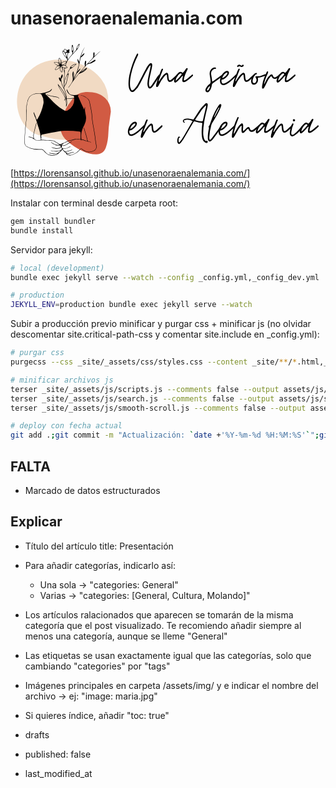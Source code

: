 # unasenoraenalemania.com

<a href="https://lorensansol.github.io/unasenoraenalemania.com/"><svg xmlns="http://www.w3.org/2000/svg" viewBox="0 0 800 300"><path fill="#F1DAC3" d="M143.8 251.3c-26.4 1.5-49.7-5.4-72.3-11.5-33.8-9.2-59.7-51.1-54.3-98.1C24.9 75 82.3 39.3 144.5 50c28.9 5 54.1 15.2 76.2 36.6a85.7 85.7 0 0113.6 109.3 136 136 0 01-35.9 38.6c-17 12.2-35.5 19.6-54.6 16.8"/><path fill="#D15B43" d="M254.8 180c-2.4 17.5-5.6 35.4-6.2 53.5-.5 12.9-1.9 25.6-6.5 37.9-4.3 11.4-12.2 16.6-23.9 17.1a75 75 0 01-33.6-7.4 146 146 0 01-41.8-27.8 46.7 46.7 0 01-14.4-48c5.6-23.6 17.7-44 33.4-61.9 12-13.7 29.2-14.6 46.1-12.6 23.4 2.6 41.7 18.2 45.8 38.5.7 3.4.7 6.8 1.1 10.7"/><path d="M92.5 137.2c0 .5.4.6.6.7a118 118 0 0017.5 4.4c4.7.7 10 .3 13.2 5.3-.2-2-1.3-3.2-3-4-2-1-4.2-1.6-6.3-1.8a102 102 0 01-20.4-4.6c-.4-.1-1-.6-1.6 0M184.9 23.4c1.3-2.6 2.8-5.1 3.9-7.8a88.7 88.7 0 00-14 38.6c-1.2-3-2.6-5.9-4.6-8.6-.3 2.1.1 4.1.5 6.1a16 16 0 002.3 5.4c.8 1.2.9 2.5.6 3.9a144.3 144.3 0 01-12.7 35.1c1.3-5.6.7-11.1-.7-16.5-.1-.6 0-1.4-.8-1.5-.7-.1-.8.7-1 1.2a14.2 14.2 0 00-1.1 9.9c.7 2.9 1.1 5.8 1 8.8-.3 4.6-2.7 8.2-5.1 11.8a108 108 0 01-5.8 8c-.3.4-.7.7-.4 1.7 1.5-1.9 3.1-3.6 4.3-5.5 6.3-10.3 14.1-19.5 21.6-28.9.6-.8 1.4-1 2.2-1.3a38.6 38.6 0 0016.3-9.6c.9-1 1.5-2.2 2.3-3.2.3-.4.8-1 .3-1.5-.4-.5-1.1-.3-1.6-.1a26 26 0 00-6.7 4.2c-2.9 2.3-5.5 5-8.6 7.1l-.3.2 8-10.1c2.7-3.2 5.5-6.2 8.3-9.3a7.2 7.2 0 014-2.2 44.1 44.1 0 0017.4-7.4c.8-.7 1.9-1.4 1.2-2.6-.8-1.3-2-.7-3-.2-2.9 1.3-5.3 3.6-8.2 5.1-2.4 1.3-4.8 2.7-7.5 3.5 10.1-11.3 21-21.9 32.2-32.1-5.9 4.1-10.9 9.3-16.4 14.1.4-2.3.8-4.5.7-6.7-.1-1-.2-2-.5-3-.1-.4-.1-1-.7-1-.5 0-.7.5-1 .8a7 7 0 00-1 5.4c1.1 5.3-1.2 8.8-4.9 12.3-4.8 4.4-9 9.5-13.5 14.2l-.9.8c.5-2.8.9-5.6 1.1-8.4.1-1.1.7-2.8-.9-3.1-1.3-.2-1.8 1.4-2.2 2.5-.9 2.9-1 6-.3 9 .4 1.6 0 2.7-1 3.9a752 752 0 00-26.8 32.3c2.3-4.8 4.6-9.6 6.6-14.5a5 5 0 011.4-1.5c3.2-2.8 5.8-6.1 7.9-9.8.3-.5.9-1.2.4-1.7-.7-.6-1.3.2-1.7.6-2.1 1.8-3.6 4.2-5.2 6.4l-.8 1.3c3.9-11.1 5.8-22.5 8-33.9.4-2.1 1-3.7 3.3-4.7 3.3-1.5 5.1-4.7 6.9-7.8.2-.3.4-.6.1-.9-.3-.3-.7-.1-1 .1a15 15 0 00-4.3 3.6c-1.1 1.3-2.1 2.7-3.3 3.9.4-2.9 1.3-5.6 2.4-8.3.9-2.7 2-5.5 3.3-8.1m7.3 47.1a50 50 0 01-11.6 8.8c3.6-3.2 7-6.7 11.6-8.8m-32.7 26c.8-5.3-.6-10.6 0-15.9a25.4 25.4 0 010 15.9"/><path d="M216.3 253.1c-1-11-3-22-4.9-32.9-1.7-9.5-3.6-18.8-4-28.4-.2-4.3-.5-8.7-1.4-12.9l-3.9-19.4c-.9-4.2-1.5-8.2-4.7-11.4a32.5 32.5 0 00-24.1-10.5h-.5v-.2h-.4c-6 .1-11.9 1.3-17.9-.2-3-.7-5-2.2-6.7-4.9a67.4 67.4 0 01-4.5-8.9c-.5.3-1.1 1.1-.9 1.7 1.9 7 5.9 11.2 12.4 13.9 1.5.6 2.7.4 4 .7 1.7.4 2.6.7 2.8 2.7l.2 3-18.8 1.3c-.7-7.7-2-15.2-5.3-22.5a9.7 9.7 0 01.9-10.2c2.4-3.3 4-7 4.7-11 1-5.8 2.3-11.5 4.3-17 .3-.9 1-2.2.1-2.8-.9-.6-1.4.9-2.2 1.2l-.5-.1c1.2-3.4 2.5-6.7 4.4-9.8 1.2-2 2.4-3.9 5.1-4.4 1-.2 2.1-1 2.9-1.7l8.5-7.1c.6-.5 1.4-1 1-1.9-.4-1-1.4-.8-2.2-.6-4.9 1-8.9 3.5-12.2 7.2-.5.6-1 1.4-1 2 0 2.1-1.2 3.6-2.2 5.1a32.3 32.3 0 00-3.1 5.8c-1.1 2.9-1.8 6-3.4 8.7a48.7 48.7 0 00-6.4 17.5A1084.6 1084.6 0 01138 74c.3-4.2.3-4.2 4.4-4.8l.8-.2c1.5-.5 1.8-1.3.7-2.5-.8-.9-1.7-1.7-2.6-2.4-1-.7-1.2-1.4-.8-2.5 1.2-3.7 2.6-7.3 4.6-10.7 2.8-4.9 6.3-9.4 10.2-13.5 4.3-4.5 8.2-9.4 12.7-13.7 4.1-3.8 5.7-8.4 7.3-13.3.3-.8.5-1.8-.5-2.2-.9-.4-1.4.4-1.9.9-3.4 3.5-5 7.9-5.7 12.5a5.3 5.3 0 01-1.4 3l-4.4 4.9c-.9.9-1.6 2-3.1 2.7 0-.8-.1-1.3.1-1.7 1.9-4 1.4-8.1 1.1-12.3-.1-1.9-.6-3.8-.9-5.6-.1-.8-.4-1.7-1.3-1.7-1.1-.1-1.2 1-1.5 1.7l-.2.8c-.7 3.6-.6 7.3-.3 11 .1 1.6.3 3.3 1.2 4.7 1.5 2.4.8 4.5-.8 6.4-1.7 2.1-3.6 4-5.3 6-1.7 2.1-3.3 4.4-5 6.7-.6-1.5.1-2.9-.3-4.1-1.2-3.9.5-7.5 1-11.2.2-1.3.9-2.3 2.5-2.3 1.3 0 2.2-.9 1.1-2-1.3-1.4-1-2.4-.2-3.7.4-.7 1-1.5.2-2.3-.7-.7-1.6-.6-2.4-.4-.6.2-1.3.3-1.7.7-1.8 1.8-3.1 1.1-4.7-.5-2.5-2.5-4.6-1.8-5.4 1.6l-.3 1.2c-.1.7-.5.8-1.2.7-2.5-.5-2.9-.1-2.3 2.4 1 3.9 3.3 7.1 5.6 10.4 1.7 2.4 4.3 4 5.8 6.9 1.4 2.7 1.1 4.9-.2 7.4-1.1-1.4-2.4-1.3-3.7-1.1-2.8.3-5.4 1.1-7.7 2.7-.5.4-1 1-1.9.8 0-3.8-1.3-7.2-3.6-10.2-.5-.7-1-1.5-2-1.4-1 .2-1.2 1.1-1.4 1.9-.9 2.7-1.2 5.5-.4 8.3.5 1.7 0 1.9-1.5 1.3-2.5-1-5.2-1.2-7.9-1.1-.9.1-1.8.1-2.2.9-.5.9.3 1.6.8 2.2.9 1.2 2.1 2.1 3.3 3 1.7 1.3 3.7 1.8 5.7 2.7a18.1 18.1 0 00-6.7 8.1c-.3.8-.9 1.6-.2 2.4.6.7 1.6.5 2.4.3a19 19 0 006-2.7l3.1-2.4c0 3.7 1.1 6.7 2.8 9.5.5.8 1 1.9 2.2 1.8 1.1-.2 1.3-1.4 1.6-2.3.9-2.2.9-4.6 1-7.3 2.9 4.9 4.5 9.6 3.9 15.1-.5 4.6-.6 9.3-.8 14-.3 7 0 14 .2 20.9a46.6 46.6 0 01-7.1-22.3c-.1-.9.3-1.4.9-2a9.7 9.7 0 002.7-8.4c-.1-.8-.1-1.7-1-1.9-.9-.2-1.2.7-1.6 1.4a16.6 16.6 0 00-2.2 9.4l-2-2.4c-.5-.6-.9-1.4-1.8-1.1-1 .4-.9 1.4-.8 2.2.3 3.2 1.4 6.1 4.2 8 .8.6 1.5 1.2 1.7 2.3.8 5 3 9.4 5.3 13.8a57.5 57.5 0 017.5 26.3c-3-14.4-12.4-24.9-21.5-36.3l.4 3c.8 3.3 2.3 6.2 4 9.1l8.3 13.1c2.7 4.2 4.8 8.5 6.2 13l-.5.2c-1.8 1-2.5 2.6-2 4.4.3 0 .5-.2.5-.4.2-1.8 1-2.8 2.3-3.4a44.5 44.5 0 011.5 17.9c0 .4-.1.9.5 1 .5-.2.5-.6.7-1 1.7-3.9 1.7-8 1.4-12.3l-.5-6.2 14.6-1 4.2-.3a31 31 0 01-16.2 30c-2.3 1.5-5.3 2.3-8.1.8-8-4.2-15.8-9.3-22.4-15.6-8.8-8.3-16.8-17.3-25.6-25.6-1.6-1.5-1.6-2.4.8-3.3 3.5-1.4 7.7-2.2 11.1-4.7 1.9-1.4 3.7-3.6 3.9-6.2-2.2 2.2-4.4 5.2-7.4 6.4a75.1 75.1 0 01-19 5v-.1c-2.3.2-4.7.1-7 0-4.4-.1-8.8.5-12.9 2.1a23.3 23.3 0 00-15.2 15.2 93.7 93.7 0 00-4 32.4c.1 5.2.7 10.3.3 15.5-.3 4-1.1 8-1.6 12-.7 5.8-1 11.5-1.5 17.3-.9 10.5-1.9 20.9-1.5 31.5.2 4.6 2.2 8.2 6.3 10.4 5.8 3 11.7 5.3 18.2 6.3 5.6.8 11.4.9 17.1.7 3.3-.1 5.3.7 7.4 3.2l.8 1c4.8 5.2 9.2 9.3 16.4 10.5a23 23 0 0015.3-1.5c3.7-2 6.7-5 9.8-7.9 1.7-1.6 3.1-3.9 4.6-5.8 1.2 1.1 2.8 2.4 3.5 3.8a8 8 0 003.6 3.5 6 6 0 012.9 3c.5 1.1.9 2.3 2.2 2.7 4.5 1.6 8.1 3 12.8 1 3.6-1.6 7.6-2.6 10.9-5 3.8-2.8 7.5-5.8 10.4-9.6.9-1.1 1.7-1.1 2.8-.4 2.5 1.7 5 3.6 7.8 4.9 8 3.7 15.6 4 23.5-.2 6.1-3.2 7.5-7.5 6.6-14-.6-4.1-1.7-8.4-2.1-12.7M154.9 64.8a25 25 0 019.2-5c.5-.1 1-.4 1.3.3.2.5-.2.8-.6 1l-6.8 5.7c-.6.5-1.4.7-1.8.7-1.2-.1-2.3 0-2.6-.8-.4-.9.7-1.4 1.3-1.9m-7.7 19.6c-1.7 5.6-3.7 10.4-4.3 15.6-.6 5.1-2.5 9.7-5.3 13.9l-.6.9c-.9-8.5 2.1-23.6 10.2-30.4m25.9-74.2c.2-.2.5-.3.7-.3.4.1.4.6.3.9-.8 2.8-1.6 5.7-3.3 8.2-.3.4-.8.9-1.4.7-.6-.2-.5-.8-.5-1.4a17 17 0 014.2-8.1m-16.8 14.2c-.4-4-.5-8 .9-11.9 1 3.9 2.2 7.8 1.2 11.9-.1.5-.3 1.2-1 1.1-.8.1-1.1-.6-1.1-1.1m-19.9-.3c.5-2.2 1.6-2.6 3.5-1.4l1.6 1.4c2.3 2.4 2.3 2.7-.4 4.4l-.2.1c-.9.3-1.3 1.8-2.6 1.3-.9-.4-2.1-2.9-2.1-4.5 0-.2 0-.8.2-1.3m2.5 15.1a30 30 0 01-6.1-10.3c-.2-.6-.9-1.6 0-2.1.8-.4 1.4.4 2 .9 2.2 1.9 3.8 4.2 4.9 6.8 1 2.3 2 4.6 2.3 7.4-1.3-.8-2.2-1.7-3.1-2.7m4.4 2.1c-1.1-3.3-1.9-6.1-3.3-8.7-.4-.7-.1-1.2.6-1.5a9 9 0 014-.5c.7.1 1.1.3.8 1.1-1.1 2.9-1 6.1-2.1 9.6m-3.8 20.2c-.3.9-.7 1.1-1.6.7l-3.1-1.2a34 34 0 006.6-5.1l-1.9 5.6m-9.6-4.5c2.7-2.7 6.1-4 9.9-4.2.9 0 1.8 0 1.3 1.4-1.2 3-7.2 7-10.4 6.8-.4 0-.8-.1-1.2-.5.5-1 1.7-1 2.1-2.1-1.1-.3-1.7.8-2.8 1-.1-1.1.4-1.8 1.1-2.4m-6.5-11.1c.3-.8.6-1.3 1.5-.5 2.9 2.5 4.4 9.6 2.5 13.3-.9-2.1-.5-4.3-2.1-6.5-.1 2.6 1.1 4.6.8 7-2.3-1.8-2.9-4.3-3.3-6.8a13 13 0 01.6-6.5m-11.3 11.3c-.4-.4-.9-.8-.6-1.5.2-.5.9-.4 1.3-.4 2.9-.2 5.8 0 8.4 1.4 1.6.8 3 1.8 3.5 3.7-1.4.1-1.9-1.2-3.3-1.8.4 1.7 1.8 2.1 2.6 3-.8.6-1.6.8-2.5.6-3.6-.5-6.8-2.3-9.4-5m10.9 12c-2 1.8-4.4 3.1-7 3.7-.8.2-1.9.4-1.6-1.1.6-3.5 5.9-8.3 9.6-8.7l.7.2c-.7 1.7-2.6 2.1-3.9 3.7 2.3-.2 3.3-1.8 5-2.8a8 8 0 01-2.8 5m7.6 8.5c-.2.5-.3 1.2-1 1.2-.6.1-.8-.5-1-.9-2-3.1-3.1-6.5-2.6-10.2.1-.8.2-1.5 1-2.2.9 1.5.2 3.4 1.7 4.9.3-1.9-.5-3.6-.3-5.4 1.5.4 2.1 1.6 2.4 2.7.9 3.2.9 6.6-.2 9.9m.5-11.7l-.7-.8c-.3-.4-1-.8-.6-1.4.3-.5.9-.2 1.4-.1.9.1 1.8.3 2.7-.5-.9-.7-2 0-2.8-.8 3-.7 5.5.1 8 1.5 1.4.8 2.8 1.7 3.8 3 .4.5.8 1.3-.2 1.4-4.1.3-8.2.5-11.6-2.3m1.3 2.5l.7-.1c4.5 1 4.5 1 3.9 5.6l-.3 3.3c-1.3-3.3-2.6-6-4.3-8.8m5.6 73.7a161 161 0 00-10-17 52.3 52.3 0 01-5.8-10.3c-.1-.4-.5-.7-.4-.9a70.9 70.9 0 0119.2 33l-1 .2c-.5-1.7-1.2-3.4-2-5m4.1 20.3c.1-5-.5-9.8-1.8-14.4l1-.2.8 3.1c.8 3.8 1.1 7.7 0 11.5M112 232.1c8.2-1.4 17.2-3.2 25-3.5a226 226 0 0137.9 2c2.6.3 3 1.1 3.1 3.4.2 5.3-.1 10.6.1 15.9H175l-4.7-.2c-3.2-.2-6.3-.2-9.3.8a45 45 0 01-7.9 1.8 26 26 0 00-7 2.1c-4.3 2.1-8.7 3.5-12.8 6-.9.5-2 .7-3 1-.6.2-1.5.3-1.9.7-1.7 1.8-3.2.9-4.8-.1-4.2-2.7-8.3-4.6-12.2-7.5-.8-.6-1.6-1-2.6-1-5.6.1-11.1-1.1-16.7-1-4.2.1-8.2-.9-12.4-.7-.8 0-1.2-.4-1.4-1.2l-.4-3h.5c0-1.8-.3-4-.5-5.7-.4-2.3 1.2-3.2 3-3.7 10.2-2.6 21-4.4 31.1-6.1m16.4 44.8a30.8 30.8 0 01-18.6 3.1l-6.1-1.1c-.5-.1-1.1-.2-1.2.4 0 .6.6.5 1 .6 3.5.4 6.9 1.1 10.4 1.4 4.7.4 8.6-1.2 12.9-2.8l1.5-.6a19.4 19.4 0 01-21.4 8.4c-2.9-.6-5.1-1.2-8-1.4-.3 0-.7.1-.9.4.4.6 1 .6 1.7.7 2.6.1 4.9.6 7.4 1.4 3.9 1.2 7.2 1.1 11-.4.3-.1.6-.3.9-.1-.1.5-.5.9-.9 1.1-3.1 1.3-5.9 2.9-9.4 2.8-4.2-.1-8.3-1.2-12.4-2.1-1.7-.4-3-1.3-4.3-2.5-2.9-2.8-5.5-5.7-8.3-8.7-1.7-1.8-3.7-2.3-6.2-2.2-5.6.3-11.4.1-17.1-.6-6.2-.8-12-3-17.6-5.7-4.4-2.1-6.3-5.7-6.5-10.4-.4-9.1.4-18.1 1.1-27.2l1.9-21.1c.4-3.8 1.2-7.6 1.6-11.4.3-3.8.1-7.4 0-11.2-.4-13.3-.3-25.9 4.3-38.6a21.4 21.4 0 0113.6-13c5-1.9 10.4-2.2 15.7-2.1h1.6c-.1.5-.3 1-.7 1.4l1.4.1c.9.1 1.5.8 1.9 1.6a34 34 0 015.1 21.7 120.8 120.8 0 01-15.2 40c-.3.6-.6 1.3-1.4 1.2-.8-.1-1-1-1.3-1.7l-2.9-7.7c-1.1-3-2.4-5.9-3.6-8.8l-.9.3c.3 2.1.8 4.4 1.8 6.3.6 1.3.9 2.1.7 3.4l.8.7c.4.5.4 1.1.4 1.7.8.4 1 1 1.3 1.8l.6 1.9c3 9.8 6.3 19.5 9.2 29.2 1.4 4.8 2.3 9.6 2.9 14.5h-.4c.4 2.9.8 5.9 1.4 8.7.2 1-.1 1.5-1.2 1.7-3.2.6-6.6.9-9.9.3-3.9-.6-6.3-2.9-6.9-6.8-.6-3.9-.1-7.8.8-11.6 1.9-8.1 4-16.2 6.1-24.3a8 8 0 00-.4-.9l-.2-.3c-2.6 9.1-4.8 18.2-6.9 27.5a34 34 0 00-.2 11.9 23.3 23.3 0 00-8.2-3.7l-3.6-.4c-.4 0-.8 0-.9.5 0 .5.4.5.8.6 1.1.1 2.3.1 3.4.3 3.6.6 6.5 2.4 9.3 4.6 4.5 3.7 9 4.3 14.5 3.6 4.8-.6 8.9-.9 13.7-.2 3.3.5 6.4-.1 9.8.4 3.4.5 7 .8 10.5.7 1 0 2 .2 2.8.8 3.7 2.8 7.8 4.8 11.8 7.3.6.4 1.4.7 1.1 1.6-.3.9-1.1.8-1.9.9-5.6.2-9.9-1.6-14.4-4.7-1.5-1-3.1-2.2-4.3-3.5-.1 1.2.8 2.1 1.5 2.7 3.5 2.8 7 4.6 11.1 6.2.8.3 1.6.4 2.4.4 2.9-.1 5.8.4 8.6-.1.3 0 .9 0 .8.2-.4 1.4.5 2.8-.1 4a4 4 0 01-3 2.3c-5.3 1.2-10.1.9-15.3-.9-1.5-.5-3-1-4.6-.9-.2.5.3.8.6.9 2.9.7 5.7 1.7 8.6 2.3 4.1.9 7.9.1 11.9-.8 1.6-.3 2.2-1.9 3.3-3 .4 1.2 1.3 2.4 1.6 3.7.6 1.7-.5 2.8-1.8 3.3m83.2 2.1a24.5 24.5 0 01-21.3 1c-3.5-1.3-6.3-3.6-9.3-5.6-1.5-1-2.6-1.1-3.8.4-3 3.9-6.7 6.8-10.5 9.7-2.3 1.7-4.8 2.6-7.4 3.6-.5.2-1.1.3-1.6.6a14.6 14.6 0 01-12.9-.1c-1.2-.5-1.8-1.5-2.3-2.7 3.6 1.7 6.7.6 10.3-.6 2.8-.9 5-1.7 7.9-2 .4 0 .8-.3.8-.8-2-.2-4 .3-5.9.9-2.5.8-5 1.8-7.5 2.3-2.1.5-3.7 0-5.5-1.1l-3.4-2.2c5.9-.9 11.3-2.9 17-4.6.2-.1.5-.3.4-.7-.7-.4-1.5 0-2.2.2-4.4 1.3-8.7 2.9-13.2 3.8a4 4 0 01-3.5-.7 31.2 31.2 0 01-4.6-4.3c-.4-.4-.8-.8-.6-1.5.3-.7 1-.6 1.6-.5 6.9.8 12-1.9 17.9-5l.6-.5.1-.4c-.7-.3-1.3.2-1.9.5l-4.4 2.2c-4.5 2.2-9 2.8-13.8 2.1-1.7-.2-2-1.3-2.3-2.8a4 4 0 01.9-3.8c.2-.3.7-.2 1.1 0 2.3 1.3 4.7.4 6.7-.6 5.5-2.7 10.2-5.6 15.4-8.5a2 2 0 001.1-1.8c-1.8 1-3.7 1.9-5.4 3a120 120 0 01-9.9 5.6c-2.7 1.4-5.2 2.3-8.5 1.2-1.1-.3-2.6.5-3.1-1.2 2.6-.2 3.8-.4 5.5-2.7 1.1-1.6 3.3-2.5 5.4-3.2a61 61 0 006.6-2.7c2.5-1.2 5.2-1.9 7.9-2.4a47 47 0 007.2-1.7c3.1-1 6.3-1.1 9.5-.8 2.6.2 5.1.1 7.6.2l.1 1.9h1.8l-.1-1.7c4.2.5 7.9 2.4 11.8 3.8 4 1.4 8.1 2.2 12.2 3.3l.5-.1c.1-.7-.5-.8-.9-.9-1-.4-2.1-.7-3.1-.8-3.5-.4-4.8-2-5.4-5.5-1.3-7.4-3.8-14.6-6.1-21.8l-2.2-7.9-.5.3-.4.1c1 4 2.2 8 3.5 11.9 2.1 6.4 3.9 12.7 5.2 19.3.1.6.5 1.3 0 1.7s-1.1 0-1.6-.2l-10.3-3.7c-1.2.3-2.1-.1-2.8-1-.2-3.1-.4-6.2-.4-9.2 0-10.1 3.6-18 8.1-26.8a35.6 35.6 0 003.7-23.3c-1.2-7-3.2-13.2-1.9-20.4l-.4-1c-1.4 1.9-1.6 4-2 6.2-5.4-11.4-10.6-22.9-15.7-34.5-.4-1-.1-1.4.9-1.5h.9l-.2-.7c1.7 0 3.4-.2 5.1.2a34.1 34.1 0 0119.3 10.9c2.5 2.9 3 6.6 3.7 10.2L205 179c.8 4.2 1.2 8.5 1.4 12.7.4 8.7 2 17.1 3.5 25.7 2.2 12.1 4.4 24.3 5.5 36.6.4 4.2 1.6 8.5 2.1 12.5.8 5.6-.8 9.9-5.9 12.5"/><g><path d="M309.1 130.3c-1.7 0-3.1-.7-4.2-2.1-1.7-2-3-4.6-4-7.9-.8-2.8-1.2-6.8-1.2-11.9.1-9.3 1.3-18.5 3.7-27.6 4.2-17 9.8-32.2 16.8-45.6l1.3-2.1c.6-.6 1.2-.7 1.8-.4.6.3.9.8.9 1.5a7 7 0 01-.3 2.4l-1.5 3.1c-7.1 13.8-12.5 29-16.2 45.7-1.9 8.7-2.8 16.3-2.8 22.8l.1 3.9c.2 4.1 1 7.7 2.5 10.9 1 2.2 2.1 3.3 3.3 3.3.7 0 1.8-.6 3.4-1.9 1.8-1.7 3.5-3.6 5.2-5.7 2.4-3 5.1-7.2 8-12.8 5.5-10.2 10.3-19.6 14.6-28l3.1-5.8a58.9 58.9 0 017.6-11.6l2-2.2c.7-.7 1.5-1.2 2.5-1.5l.7-.1c1.2 0 2.1.6 2.8 1.8.7 1.3.9 2.9.7 4.8l-1.3 7.7-4.8 20.9c-.9 4.1-1.6 9.1-2.1 15l-.1 2.4c0 2.6.4 4.8 1.3 6.7.2.5.5.8 1 .9.4.1.9 0 1.3-.4 1.8-1.6 3-2.9 3.7-3.9 2.9-4 7.6-11.2 14.3-21.6 1.4-2.2 2.6-3.7 3.6-4.6.3-.3.7-.4 1.2-.4.6 0 1 .2 1.3.6.7.6.8 1.3.3 2.1l-4.9 7.3-11.6 17.6a41.5 41.5 0 01-5.1 6 5.8 5.8 0 01-4 1.8c-2.1 0-3.7-1.3-4.8-4-1-2.3-1.5-5.2-1.5-8.6.3-6.2 1.1-11.9 2.4-17.3a1070 1070 0 004.8-21.5l1-6.3c.2-.5 0-.8-.4-1-.5-.3-.9-.1-1.3.4l-1.8 2.4-1.9 2.7-6.9 12.4-13.9 26.8a60.5 60.5 0 01-14.8 20.4c-1.1 1-2.2 1.7-3.3 2.2-.5.1-1.4.3-2.5.3z"/><path d="M371.9 117.5c-.5 0-.9-.2-1.3-.5s-.6-.9-.7-1.6l-.1-1.9.6-3.7.9-3.1c.7-3 1.4-5.7 2.2-8.2l8.3-22.3 2.2-4.3c.3-.5.7-.8 1.2-1 .5-.1.9-.1 1.3.2.9.5 1.1 1.3.7 2.5l-.9 1.8-8.8 22.8-.6 1.6a6 6 0 00-.4 2.2c0 .7.1 1.2.3 1.6 3.1-5.6 7-11.1 11.6-16.5 2.2-2.4 4.2-4.1 6-5.1.7-.4 1.4-.6 2.2-.6 1.4 0 2.5.8 3.4 2.4.4.8.7 2 .9 3.7l.7 7.3c.2 1.8.6 3.3 1.3 4.6.5 1.1 1.3 1.4 2.5 1 1.5-.5 3.1-1.5 4.9-3.1L413 95l5.2-4.9 3-2.7 1.2-1.2c.7-.7 1.4-.7 2.1 0 .7.6.9 1.3.6 2.1-.3.8-.7 1.5-1.3 2.1l-9.2 8.5-2.8 2.5a11.6 11.6 0 01-6 3.1l-1.3.1c-2 0-3.6-1-4.8-3.1-1-1.9-1.5-3.7-1.6-5.5l-1-8.8c-.1-.6-.4-1-.8-1.1s-.9 0-1.3.4a46.5 46.5 0 00-4.5 4.5 100.4 100.4 0 00-14.7 23.2 6.6 6.6 0 01-2.3 2.9 3 3 0 01-1.6.4z"/><path d="M419.5 106.2h-.9c-.9 0-1.6-.3-2.2-1-.6-.6-.9-1.5-1-2.6l.1-2.4a36.6 36.6 0 0111.4-19.3 7.6 7.6 0 014.9-1.9c1.5 0 3 .6 4.5 1.8.7.5 1.1.7 1.3.7a49.1 49.1 0 004.6-5.5l1.9-2.7 2.2-3.1c.9-.9 1.8-1.1 2.7-.7 1 .6 1.2 1.6.7 3l-1.9 4a80 80 0 00-6 14.9c-1 3.6-1.5 6.3-1.5 8 0 .5.1.9.4 1.1.3.2.6.3 1 .1l4-1.9a53.3 53.3 0 009.2-7.3l3.6-3.1 2.5-2.1c.6-.5 1.2-.4 1.8.1.7.5.9 1.2.6 2.2l-.9 1a89.3 89.3 0 01-15.3 12.7 13.5 13.5 0 01-7.2 2.8c-2.5 0-3.7-1.4-3.7-4.3a48.9 48.9 0 011.9-12c-1.2.4-2.1 1-2.6 1.7l-1.1 1.4a96.9 96.9 0 01-10.4 11 19.7 19.7 0 01-4 2.8l-.6.6zm1.1-5.2l.6-.6a95.9 95.9 0 0013.4-14.6l.1-.7c0-.6-.2-1-.7-1.3-.7-.5-1.4-.7-2.1-.7a5 5 0 00-1.2.3 6 6 0 00-2.4 1.5 26.6 26.6 0 00-8.8 15.8l.3.3c.6-.1.8 0 .8 0zM495.1 125.3l.1-1.5c.2-1.6 1-3.3 2.4-5.2 2.5-3.7 5.1-6.6 7.9-8.6a6.1 6.1 0 002.2-2.7c.3-1 .5-2.2.5-3.7-.1-3.6-.7-8-1.8-13.4l-.4-3.1a30 30 0 01-.3-3.9c0-5.7 2.6-10.3 7.9-14 1.5-.9 3-1.3 4.6-1.3l1.9.1c.5.1 1 .4 1.6 1 .3.3.4.6.4.9l-.3.9c-.2.3-.4.5-.7.6-.6.2-1 .2-1.3.1-2.3-.1-4.3.7-6.1 2.5a12.5 12.5 0 00-4.2 7.6l-.1 1.9.3 2.8c1.2 6.4 2 11.7 2.4 15.9l.7 1.3 2.2-1.3L536.6 87l1.9-1.2c.6-.4 1.2-.3 1.8.3.4.3.6.6.7 1 0 .4-.1.8-.4 1.2-.5.8-1.3 1.5-2.4 2.2l-11.5 8.2-12.4 8.8a7 7 0 00-3 4.8c-.3 3.4-1.2 6.8-2.8 10.3a16.2 16.2 0 01-4.3 6.3 6.2 6.2 0 01-4.3 1.9c-.8 0-1.6-.2-2.4-.7-1.5-.9-2.4-2.5-2.4-4.8zm6.3 1c1.4-1.1 2.6-2.7 3.6-4.8 1-2.1 1.5-4.4 1.6-6.8-3.5 2.5-6 5.6-7.4 9.4-.2.4-.2.7 0 1 0 .5.1.9.4 1.2.4.6 1 .6 1.8 0z"/><path d="M535.7 111.3a7.2 7.2 0 01-2.8-4.1c-.7-2-1-3.7-.9-5.1-.1-1.8.2-4.1 1-6.9 1.9-6 4.8-10.8 8.6-14.4 1.5-1.4 2.9-2.5 4.2-3.2a9.7 9.7 0 014.5-1.1c1.5 0 2.7.5 3.5 1.5.8 1 1.2 2.3 1 4a13 13 0 01-3.7 7.7 47 47 0 01-6.9 6.3 15.2 15.2 0 01-7.1 2.8c-.6.1-1 .5-1.2 1.3l-.1 1.8c0 1.4.2 2.5.6 3.4.6 2.8 2.3 3.9 5.1 3.4 1.8-.4 3.9-1.2 6.4-2.4 3.9-2.1 7.4-4.6 10.7-7.6l10.6-10L572 86c.8-.7 1.5-.7 2.2 0 .7.7.8 1.4.4 2.2l-1.2 1.5c-6 6.1-10.9 10.7-14.9 14-3.5 2.9-7 5.2-10.6 6.9-3 1.3-5.5 1.9-7.6 1.9a6 6 0 01-4.6-1.2zm13.9-25.9a6.6 6.6 0 001.3-3.4c-.1-1-.5-1.4-1.3-1.2a6 6 0 00-2.7 1c-4 2.6-7 6.5-8.9 11.8 0 .5.1.7.3.7.5.2.8.2.9.1 5.1-2.6 8.6-5.7 10.4-9z"/><path d="M566.8 117.5c-.5 0-.9-.2-1.3-.5s-.6-.9-.7-1.6l-.1-1.9.6-3.7.9-3.1c.7-3 1.4-5.7 2.2-8.2l8.3-22.3 2.2-4.3c.3-.5.7-.8 1.2-1 .5-.1.9-.1 1.3.2.9.5 1.1 1.3.7 2.5l-.9 1.8-8.8 22.8-.6 1.6a6 6 0 00-.4 2.2c0 .7.1 1.2.3 1.6 3.1-5.6 7-11.1 11.6-16.5 2.2-2.4 4.2-4.1 6-5.1.7-.4 1.4-.6 2.2-.6 1.4 0 2.5.8 3.4 2.4.4.8.7 2 .9 3.7l.7 7.3c.2 1.8.6 3.3 1.3 4.6.5 1.1 1.3 1.4 2.5 1 1.5-.5 3.1-1.5 4.9-3.1l2.5-2.4 5.2-4.9 3-2.7 1.2-1.2c.7-.7 1.4-.7 2.1 0 .7.6.9 1.3.6 2.1-.3.8-.7 1.5-1.3 2.1l-9.2 8.5-2.8 2.5a11.6 11.6 0 01-6 3.1l-1.3.1c-2 0-3.6-1-4.8-3.1-1-1.9-1.5-3.7-1.6-5.5l-1-8.8c-.1-.6-.4-1-.8-1.1s-.9 0-1.3.4a46.5 46.5 0 00-4.5 4.5 100.4 100.4 0 00-14.7 23.2 6.6 6.6 0 01-2.3 2.9c-.3.4-.8.5-1.4.5z"/><path d="M618.9 111.6a7.6 7.6 0 01-7.5-6.2c-.3-1.4-.4-2.7-.3-3.9.6-6.2 2.9-11.6 7-16.2a9 9 0 014.2-3.3 4 4 0 011.9-.4c1 .2 1.5.7 1.6 1.5v.6c0 .8-.3 1.2-.9 1.3-1.5.3-2.6.8-3.4 1.6a23.9 23.9 0 00-6 11.6c-.4 1.2-.6 2.6-.6 4.3 0 1.7.3 3 1 3.9.6.9 1.6 1.3 2.9 1.3.8 0 1.6-.2 2.4-.7.8-.5 1.4-1.2 1.9-2.1 1.2-2.1 1.8-3.9 1.8-5.4 0-1.4-.4-2.8-1.3-4.3l-1.5-3v-.4c0-.5.1-.9.4-1.2a2 2 0 011-.6h4.6c1.8.2 4.6-.2 8.3-1.3l8.2-3 2.4-.6c.8 0 1.4.4 1.9 1.2l.1.7c0 .8-.4 1.3-1.3 1.6l-4 1.5-5 1.7c-2.7.9-5.4 1.6-8.1 1.9-1 .1-1.6.2-1.9.4s-.4.5-.4 1l.1 1.6.3 2.7c0 1.9-.4 3.8-1.3 5.8a12 12 0 01-4.5 5.2 7.2 7.2 0 01-4 1.2z"/><path d="M639.2 121.5l-.3-2.4-.1-1.8.1-2.1a85.8 85.8 0 016.6-23.8l4.8-11.2.5-1 .7-1.1c.5-.5 1.1-.6 1.8-.4.9.3 1.2.8 1 1.5 0 1-.2 2.1-.7 3.3l-3.9 8.9a102 102 0 00-5.4 16.7c0 .6.1 1.2.4 1.8h-.1l.1.1 5.8-11.8a40.1 40.1 0 0110.6-12.5 4 4 0 011.8-.4c1.2 0 2.1.6 2.8 1.8l.8 1.7.8 1.7c1.1 1.8 2.3 2.7 3.6 2.7.7 0 1.5-.2 2.5-.7 2.8-1.5 5.4-3.4 7.9-5.7a9 9 0 011.9-1.5l.6-.1c.4 0 .8.1 1.2.4.6.6.7 1.2.4 1.8-.4.9-.8 1.5-1.3 1.9-2.5 2.7-5.8 5-9.8 7-1 .5-2.1.7-3.4.7a7.2 7.2 0 01-6.1-3.3l-2.2-3.6c-.9 0-1.7.5-2.5 1.5a40.6 40.6 0 00-6.7 9.5l-2.8 5.7a162.2 162.2 0 01-7 13.4c-.5.8-1.2 1.2-2.1 1.2l-2.3.1z"/><path d="M679.8 106.2h-.9c-.9 0-1.6-.3-2.2-1-.6-.6-.9-1.5-1-2.6l.1-2.4a36.6 36.6 0 0111.4-19.3 7.6 7.6 0 014.9-1.9c1.5 0 3 .6 4.5 1.8.7.5 1.1.7 1.3.7a49.1 49.1 0 004.6-5.5l1.9-2.7 2.2-3.1c.9-.9 1.8-1.1 2.7-.7 1 .6 1.2 1.6.7 3l-1.9 4a80 80 0 00-6 14.9c-1 3.6-1.5 6.3-1.5 8 0 .5.1.9.4 1.1.3.2.6.3 1 .1l4-1.9a53.3 53.3 0 009.2-7.3l3.6-3.1 2.5-2.1c.6-.5 1.2-.4 1.8.1.7.5.9 1.2.6 2.2l-.9 1a89.3 89.3 0 01-15.3 12.7 13.5 13.5 0 01-7.2 2.8c-2.5 0-3.7-1.4-3.7-4.3a48.9 48.9 0 011.9-12c-1.2.4-2.1 1-2.6 1.7l-1.1 1.4a96.9 96.9 0 01-10.4 11 19.7 19.7 0 01-4 2.8c-.3.5-.6.6-.6.6zm1.2-5.2l.6-.6A95.9 95.9 0 00695 85.8l.1-.7c0-.6-.2-1-.7-1.3-.7-.5-1.4-.7-2.1-.7a5 5 0 00-1.2.3 6 6 0 00-2.4 1.5 26.6 26.6 0 00-8.8 15.8l.3.3c.6-.1.8 0 .8 0zM301.8 240.3a7.2 7.2 0 01-2.8-4.1c-.7-2-1-3.7-.9-5.1-.1-1.8.2-4.1 1-6.9 1.9-6 4.8-10.8 8.6-14.4 1.5-1.4 2.9-2.5 4.2-3.2s2.9-1.1 4.5-1.1c1.5 0 2.7.5 3.5 1.5.8 1 1.2 2.3 1 4a13 13 0 01-3.7 7.7 47 47 0 01-6.9 6.3 15.1 15.1 0 01-7.2 2.8c-.6.1-1 .5-1.2 1.3l-.1 1.8c0 1.4.2 2.5.6 3.4.6 2.8 2.3 3.9 5.1 3.4 1.8-.4 3.9-1.2 6.4-2.4 3.9-2.1 7.4-4.6 10.7-7.6l10.6-10 2.8-2.7c.8-.7 1.5-.7 2.2 0 .7.7.8 1.4.4 2.2l-1.2 1.5c-6 6.1-10.9 10.7-14.9 14-3.5 2.9-7 5.2-10.6 6.9-3 1.3-5.5 1.9-7.6 1.9-1.5.3-3.1-.2-4.5-1.2zm14-25.9a6.6 6.6 0 001.3-3.4c-.1-1-.5-1.4-1.3-1.2a6 6 0 00-2.7 1c-4 2.6-7 6.5-8.9 11.8 0 .5.1.7.3.7.5.2.8.2.9.1 5-2.6 8.5-5.7 10.4-9z"/><path d="M332.9 246.5c-.5 0-.9-.2-1.3-.5s-.6-.9-.7-1.6l-.1-1.9.6-3.7.9-3.1c.7-3 1.4-5.7 2.2-8.2l8.3-22.3 2.2-4.3c.3-.5.7-.8 1.2-1 .5-.1.9-.1 1.3.2.9.5 1.1 1.3.7 2.5l-.9 1.8-8.8 22.8-.6 1.6a6 6 0 00-.4 2.2c0 .7.1 1.2.3 1.6 3.1-5.6 7-11.1 11.6-16.5 2.2-2.4 4.2-4.1 6-5.1.7-.4 1.4-.6 2.2-.6 1.4 0 2.5.8 3.4 2.4.4.8.7 2 .9 3.7l.7 7.3c.2 1.8.6 3.3 1.3 4.6.5 1.1 1.3 1.4 2.5 1 1.5-.5 3.1-1.5 4.9-3.1l2.5-2.4 5.2-4.9 3-2.7 1.2-1.2c.7-.7 1.4-.7 2.1 0 .7.6.9 1.3.6 2.1-.3.8-.7 1.5-1.3 2.1l-9.2 8.5-2.8 2.5a11.6 11.6 0 01-6 3.1l-1.3.1c-2 0-3.6-1-4.8-3.1-1-1.9-1.5-3.7-1.6-5.5l-1-8.8c-.1-.6-.4-1-.8-1.1-.4-.1-.9 0-1.3.4a46.5 46.5 0 00-4.5 4.5 100.4 100.4 0 00-14.7 23.2 6.6 6.6 0 01-2.3 2.9c-.3.4-.8.5-1.4.5zM429.1 262.2h-1c-1.3 0-2.3-.6-3.1-1.8l-.4-.9a18.1 18.1 0 01.9-14.1c.9-1.6 2.1-2.2 3.6-1.9 1 .3 1.5.8 1.6 1.6v.1c0 .5-.4.8-1.2 1-1 .1-1.6.7-1.9 1.9a16.9 16.9 0 00-.3 8.7c.1.5.4.8.9 1 .5.1.9 0 1.3-.4a87 87 0 0010-14l3.6-6.2 17.9-30.8.7-1a4 4 0 00.5-2 35.5 35.5 0 00-15.5-2.8c-1.3 0-2.7.3-4.3 1-1.4.6-2.1 1.3-2.1 2.2 0 .7.5 1.5 1.6 2.4l.4.2.4.4c.3.3.3.6.1.9l-.7.4h-.3c-1.5 0-2.7-.8-3.6-2.4a4 4 0 01-.4-1.9 4 4 0 011-2.7c.9-1.1 2.2-2 4-2.7a20 20 0 019.1-.6l10.1 1.9 1.8.3c.4 0 .7-.2 1-.5l1-1.4 2.8-4.2 9.5-14.6c1.9-3 3.9-5.7 6-8.2 2.1-2.5 5.2-5.9 9.2-10.1 1.1-1.1 2.1-1.9 3.1-2.4a5 5 0 011.2-.3c1.3 0 2.2.6 2.8 1.9.4.8.6 1.7.6 2.7a130.7 130.7 0 01-2.3 12l-.9 3.7c-3 12.5-5 21.9-6 28.3a164 164 0 00-2.4 27.1c0 2.9.3 6.3 1 10.1.5 3.3 1.5 6 3 8.2 1.1 1.5 2.1 2.2 3.1 2.2.5 0 1-.1 1.6-.4l.7-.1c.5 0 .9.2 1.3.7.3.4.6 1 .7 1.6v.3c0 .8-.2 1.5-.6 2-.4.5-.9.9-1.5 1h-.9c-.9 0-1.7-.2-2.4-.6a13.8 13.8 0 01-7.2-7.6c-1.8-4.8-2.7-11-2.7-18.8 0-5.3.4-11.7 1.3-19.4l.1-1.5.1-1.5v-.3c0-1-.6-1.5-1.8-1.5-4.5-.1-9.8-1.1-16.1-3.1a9.2 9.2 0 00-2.2-.4c-.5 0-.9.1-1.2.4l-1.3 1.9-14.3 24.3a860 860 0 01-10.9 18.5c-1 1.6-3.1 4.5-6.4 8.6a7.8 7.8 0 01-3.3 2.8c-.1.6-.4.8-.4.8zm56-57.5c1.4-.1 2.3-.3 2.7-.6.4-.3.7-1.2 1-2.7a3435.6 3435.6 0 007.5-32.5l.4-2.6c.2-.9 0-1.4-.6-1.5-.1-.1-.3-.1-.5.1a3 3 0 00-.7.5l-2.4 2.5c-3.8 4-6.5 7.2-8 9.5L472.7 195l-2.1 3.1-1.3 2.1-.1.6c0 .6.3 1 1 1.2l7.7 2c2 .4 4 .7 6.1.7h1.1zM537.3 216.9c0 .7-.2 1.3-.6 1.8a31 31 0 01-2.2 3.7 408 408 0 00-10.4 14l-8.8 11.9c-2 2.6-3.9 4.6-5.7 6-1.4 1.1-2.6 1.6-3.7 1.6-1.8 0-3.1-1.3-4-3.9a9 9 0 01-.7-2.4l-.1-4.9c.1-6.1.9-12.8 2.5-20.3l.4-2.8c0-.9-.2-1.6-.7-2.2l-.3-.7c0-.5.2-1 .7-1.5 1.6-2 3-5.1 4.2-9.2a170.8 170.8 0 0120.4-43.5l2.7-2.8c1.1-.9 2.1-1.1 3.1-.6 1.1.5 1.5 1.5 1.3 3-.4 2-.8 3.4-1.2 4.2a150 150 0 01-3.4 8c-6 11.8-11.9 22.3-17.7 31.4a28 28 0 00-3.1 6.6 145.2 145.2 0 00-5.2 31.3c0 1.8.2 3.3.6 4.6.2.6.5 1 1 1.2.4.2.9.1 1.3-.3 2.2-2.2 3.5-3.6 4-4.3a1099 1099 0 0023.1-31.3c.4-.4 1-.4 1.9-.1.5.1.8.7.6 1.5zm-19.7-24.6v.9l.3 1.3v.1-.1h.1l8.6-16.8 4-8-.9-.3c-.4 0-.9.4-1.5 1.2-4.2 6.9-7.6 13.8-10.3 20.9l-.3.8zm.3 2.1l.1.1h-.1v-.1zm12.7-25.2l.1.4v-.1l-.1-.3z"/><path d="M532 240.3a7.2 7.2 0 01-2.8-4.1c-.7-2-1-3.7-.9-5.1-.1-1.8.2-4.1 1-6.9 1.9-6 4.8-10.8 8.6-14.4 1.5-1.4 2.9-2.5 4.2-3.2s2.9-1.1 4.5-1.1c1.5 0 2.7.5 3.5 1.5.8 1 1.2 2.3 1 4a13 13 0 01-3.7 7.7 47 47 0 01-6.9 6.3 15.2 15.2 0 01-7.1 2.8c-.6.1-1 .5-1.2 1.3l-.1 1.8c0 1.4.2 2.5.6 3.4.6 2.8 2.3 3.9 5.1 3.4 1.8-.4 3.9-1.2 6.4-2.4 3.9-2.1 7.4-4.6 10.7-7.6l10.6-10 2.8-2.7c.8-.7 1.5-.7 2.2 0 .7.7.8 1.4.4 2.2l-1.2 1.5c-6 6.1-10.9 10.7-14.9 14-3.5 2.9-7 5.2-10.6 6.9-3 1.3-5.5 1.9-7.6 1.9-1.7.3-3.3-.2-4.6-1.2zm13.9-25.9a6.6 6.6 0 001.3-3.4c-.1-1-.5-1.4-1.3-1.2a6 6 0 00-2.7 1c-4 2.6-7 6.5-8.9 11.8 0 .5.1.7.3.7.5.2.8.2.9.1 5.1-2.6 8.5-5.7 10.4-9z"/><path d="M563 245.9c-.4-.4-.7-1-.7-1.7l.1-5.2a142.5 142.5 0 0113-42.3l.7-1.4c.3-.6.7-1.1 1.2-1.4.5-.3.9-.3 1.3-.1l.9 1v.6c0 .6-.2 1.3-.5 2l-.7 1.6a175 175 0 00-11.2 34.7l-.1 1-.1.9.7.1c.4 0 .7-.2.8-.5l.4-.7 1.9-3.3 5.4-9.4a48 48 0 019.9-11.3c.6-.3 1.1-.4 1.6-.4 1.3 0 2.2.7 2.7 2.1.6 1.3.8 3 .6 5.2l-.1 3.9-.3 3.4.1 3.4c0 .3.2.5.6.7.4.2.7.2.9 0l2.8-2.7 4.9-4.8a13 13 0 012.8-1.8 9 9 0 011.5-.3 3 3 0 013 1.9l.6 1.3.6 1.3c.6 1.2 1.1 2 1.5 2.5.8.9 1.6 1.3 2.5 1.3l1.3-.3c1.7-.5 3.4-1.4 5.1-2.8l10-8.6c.2-.1.4-.3.6-.7.7-.5 1.2-.7 1.6-.7.6 0 1 .2 1.3.7.4.4.6.8.6 1.3s-.2 1-.7 1.5c-.6.8-1.3 1.5-2.1 2.1l-8.9 7.6a27.6 27.6 0 01-5.4 3.3c-1.1.4-2.2.6-3.4.6-2.6 0-4.7-1.2-6.3-3.7-.3-.3-.6-1-1-2s-.9-1.8-1.6-2.2c-1.3.7-2.6 1.7-3.9 3.1a41.2 41.2 0 01-3 3c-.7.9-1.5 1.7-2.4 2.5-.9.8-1.8 1.4-2.8 1.8l-1.2.3c-1 0-1.8-.5-2.5-1.5-.5-1.1-.8-2.2-.9-3.3l-.1-3.4.3-6.7.1-1 .1-1c0-.9-.3-1.4-1-1.5h-.1c-.5 0-1 .3-1.4 1l-1 1.4c-1.8 2.2-4 5.4-6.6 9.7l-7.2 12.8a16.5 16.5 0 01-3.3 4.8c-.6.6-1.2.9-1.9.9-.6 0-1.2-.2-1.6-.6z"/><path d="M627.3 235.2h-.9c-.9 0-1.6-.3-2.2-1-.6-.6-.9-1.5-1-2.6l.1-2.4a36.6 36.6 0 0111.4-19.3 7.6 7.6 0 014.9-1.9c1.5 0 3 .6 4.5 1.8.7.5 1.1.7 1.3.7a49.1 49.1 0 004.6-5.5l1.9-2.7 2.2-3.1c.9-.9 1.8-1.1 2.7-.7 1 .6 1.2 1.6.7 3l-1.9 4a80 80 0 00-6 14.9c-1 3.6-1.5 6.3-1.5 8 0 .5.1.9.4 1.1.3.2.6.3 1 .1l4-1.9a53.3 53.3 0 009.2-7.3l3.6-3.1 2.5-2.1c.6-.5 1.2-.4 1.8.1.7.5.9 1.2.6 2.2l-.9 1a89.3 89.3 0 01-15.3 12.7 13.5 13.5 0 01-7.2 2.8c-2.5 0-3.7-1.4-3.7-4.3a48.9 48.9 0 011.9-12c-1.2.4-2.1 1-2.6 1.7l-1.1 1.4a96.9 96.9 0 01-10.4 11 19.7 19.7 0 01-4 2.8l-.6.6zm1.1-5.2l.6-.6a95.9 95.9 0 0013.4-14.6l.1-.7c0-.6-.2-1-.7-1.3-.7-.5-1.4-.7-2.1-.7a5 5 0 00-1.2.3 6 6 0 00-2.4 1.5 26.6 26.6 0 00-8.8 15.8l.3.3c.6-.1.8 0 .8 0z"/><path d="M663.4 246.5c-.5 0-.9-.2-1.3-.5s-.6-.9-.7-1.6l-.1-1.9.6-3.7.9-3.1c.7-3 1.4-5.7 2.2-8.2l8.3-22.3 2.2-4.3c.3-.5.7-.8 1.2-1 .5-.1.9-.1 1.3.2.9.5 1.1 1.3.7 2.5l-.9 1.8-8.8 22.8-.6 1.6a6 6 0 00-.4 2.2c0 .7.1 1.2.3 1.6 3.1-5.6 7-11.1 11.6-16.5 2.2-2.4 4.2-4.1 6-5.1.7-.4 1.4-.6 2.2-.6 1.4 0 2.5.8 3.4 2.4.4.8.7 2 .9 3.7l.7 7.3c.2 1.8.6 3.3 1.3 4.6.5 1.1 1.3 1.4 2.5 1 1.5-.5 3.1-1.5 4.9-3.1l2.5-2.4 5.2-4.9 3-2.7 1.2-1.2c.7-.7 1.4-.7 2.1 0 .7.6.9 1.3.6 2.1-.3.8-.7 1.5-1.3 2.1l-9.2 8.5-2.8 2.5a11.6 11.6 0 01-6 3.1l-1.3.1c-2 0-3.6-1-4.8-3.1-1-1.9-1.5-3.7-1.6-5.5l-1-8.8c-.1-.6-.4-1-.8-1.1-.4-.1-.9 0-1.3.4a46.5 46.5 0 00-4.5 4.5 100.4 100.4 0 00-14.7 23.2 6.6 6.6 0 01-2.3 2.9c-.3.4-.8.5-1.4.5z"/><path d="M715.7 242.7c-1.4 0-2.6-.4-3.6-1.2-1-.8-1.8-1.8-2.2-3.1-.4-1-.6-2.8-.6-5.4 1-7.8 2.4-14.1 4.3-18.8.8-1.8 1.5-3 2.2-3.7.7-.6 1.4-.6 2.2-.1.3.1.5.3.7.7.1.3.2.7.1 1l-.9 2.2a36.3 36.3 0 00-2.9 8.4c-.6 2.9-1.3 6.4-1.9 10.4v1l.3 2.8c.1.7.4 1.2 1 1.6.6.3 1.2.4 1.9.2a9 9 0 002.8-.8A79.8 79.8 0 00733 225l4-4.8 2.8-3.6c.4-.5 1.1-1.1 2.1-1.9.5-.5 1.1-.4 1.8.1.6.4.8 1 .6 1.8-.2.7-.5 1.2-.9 1.6-3.3 4.3-6.2 7.8-8.7 10.7a62.8 62.8 0 01-13.2 11.7c-1.5.9-3 1.5-4.5 1.8-.2.2-.7.3-1.3.3zm3.6-38c-.6 0-1.1-.3-1.5-.8a4 4 0 01-.7-2c0-1.8.9-2.7 2.7-2.7.8 0 1.5.2 2 .7.5.4.9 1 1 1.7a3 3 0 01-1 2.2c-.6.6-1.4 1-2.2 1h-.3z"/><path d="M738.7 235.2h-.9c-.9 0-1.6-.3-2.2-1-.6-.6-.9-1.5-1-2.6l.1-2.4a36.6 36.6 0 0111.4-19.3 7.6 7.6 0 014.9-1.9c1.5 0 3 .6 4.5 1.8.7.5 1.1.7 1.3.7a49.1 49.1 0 004.6-5.5l1.9-2.7 2.2-3.1c.9-.9 1.8-1.1 2.7-.7 1 .6 1.2 1.6.7 3l-1.9 4a80 80 0 00-6 14.9c-1 3.6-1.5 6.3-1.5 8 0 .5.1.9.4 1.1.3.2.6.3 1 .1l4-1.9a53.3 53.3 0 009.2-7.3l3.6-3.1 2.5-2.1c.6-.5 1.2-.4 1.8.1.7.5.9 1.2.6 2.2l-.9 1a89.3 89.3 0 01-15.3 12.7 13.5 13.5 0 01-7.2 2.8c-2.5 0-3.7-1.4-3.7-4.3a48.9 48.9 0 011.9-12c-1.2.4-2.1 1-2.6 1.7l-1.1 1.4a96.9 96.9 0 01-10.4 11 19.7 19.7 0 01-4 2.8c-.3.5-.6.6-.6.6zm1.2-5.2l.6-.6a95.9 95.9 0 0013.4-14.6l.1-.7c0-.6-.2-1-.7-1.3-.7-.5-1.4-.7-2.1-.7a5 5 0 00-1.2.3 6 6 0 00-2.4 1.5 26.6 26.6 0 00-8.8 15.8l.3.3c.5-.1.8 0 .8 0z"/><g><path d="M592.1 63.9a5.8 5.8 0 01-5.2 2.7c-.7 0-1.3-.1-1.8-.3l-1.4-.7-1.2-.7-1.2-.3c-.5 0-.9.1-1.3.3l-.9.7-.8.7-.9.3c-.5 0-.9-.2-1.3-.5-.3-.4-.5-.8-.5-1.3 0-.6.2-1.2.6-1.7l1.4-1.3a5 5 0 011.7-.7c.6-.2 1.2-.2 1.7-.2.6 0 1.2.1 1.7.3l1.4.7 1.2.7c.4.2.8.3 1.3.3s.9-.1 1.3-.3l.8-.7.6-.7c.2-.2.5-.3.9-.3.5 0 1 .2 1.4.6.4.4.6.8.6 1.4.2.4.1.7-.1 1z"/></g></g></svg></a>

[https://lorensansol.github.io/unasenoraenalemania.com/](https://lorensansol.github.io/unasenoraenalemania.com/)

Instalar con terminal desde carpeta root:

```bash
gem install bundler
bundle install
```

Servidor para jekyll:

```bash
# local (development)
bundle exec jekyll serve --watch --config _config.yml,_config_dev.yml

# production
JEKYLL_ENV=production bundle exec jekyll serve --watch
```

Subir a producción previo minificar y purgar css + minificar js (no olvidar descomentar site.critical-path-css y comentar site.include en \_config.yml):

```bash
# purgar css
purgecss --css _site/_assets/css/styles.css --content _site/**/*.html,_site/assets/js/*.js --output assets/css/

# minificar archivos js
terser _site/_assets/js/scripts.js --comments false --output assets/js/scripts.js
terser _site/_assets/js/search.js --comments false --output assets/js/search.js
terser _site/_assets/js/smooth-scroll.js --comments false --output assets/js/smooth-scroll.js

# deploy con fecha actual
git add .;git commit -m "Actualización: `date +'%Y-%m-%d %H:%M:%S'`";git push
```

## FALTA

- Marcado de datos estructurados


## Explicar

- Título del artículo title: Presentación
- Para añadir categorías, indicarlo así:
  - Una sola -> "categories: General"
  - Varias -> "categories: [General, Cultura, Molando]"
- Los artículos ralacionados que aparecen se tomarán de la misma categoría que el post visualizado. Te recomiendo añadir siempre al menos una categoría, aunque se lleme "General"
- Las etiquetas se usan exactamente igual que las categorías, solo que cambiando "categories" por "tags"
- Imágenes principales en carpeta /assets/img/ y e indicar el nombre del archivo -> ej: "image: maria.jpg"
- Si quieres índice, añadir "toc: true"

- drafts
- published: false
- last_modified_at